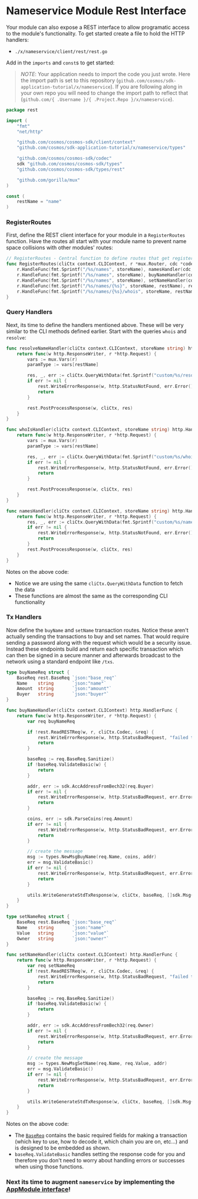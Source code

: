 # Nameservice Module Rest Interface

Your module can also expose a REST interface to allow programatic access to the module's functionality. To get started create a file to hold the HTTP handlers:

- `./x/nameservice/client/rest/rest.go`

Add in the `imports` and `const`s to get started:

> _*NOTE*_: Your application needs to import the code you just wrote. Here the import path is set to this repository (`github.com/cosmos/sdk-application-tutorial/x/nameservice`). If you are following along in your own repo you will need to change the import path to reflect that (`github.com/{ .Username }/{ .Project.Repo }/x/nameservice`).

```go
package rest

import (
	"fmt"
	"net/http"

	"github.com/cosmos/cosmos-sdk/client/context"
	"github.com/cosmos/sdk-application-tutorial/x/nameservice/types"

	"github.com/cosmos/cosmos-sdk/codec"
	sdk "github.com/cosmos/cosmos-sdk/types"
	"github.com/cosmos/cosmos-sdk/types/rest"

	"github.com/gorilla/mux"
)

const (
	restName = "name"
)
```

### RegisterRoutes

First, define the REST client interface for your module in a `RegisterRoutes` function. Have the routes all start with your module name to prevent name space collisions with other modules' routes:

```go
// RegisterRoutes - Central function to define routes that get registered by the main application
func RegisterRoutes(cliCtx context.CLIContext, r *mux.Router, cdc *codec.Codec, storeName string) {
	r.HandleFunc(fmt.Sprintf("/%s/names", storeName), namesHandler(cdc, cliCtx, storeName)).Methods("GET")
	r.HandleFunc(fmt.Sprintf("/%s/names", storeName), buyNameHandler(cdc, cliCtx)).Methods("POST")
	r.HandleFunc(fmt.Sprintf("/%s/names", storeName), setNameHandler(cdc, cliCtx)).Methods("PUT")
	r.HandleFunc(fmt.Sprintf("/%s/names/{%s}", storeName, restName), resolveNameHandler(cdc, cliCtx, storeName)).Methods("GET")
	r.HandleFunc(fmt.Sprintf("/%s/names/{%s}/whois", storeName, restName), whoIsHandler(cdc, cliCtx, storeName)).Methods("GET")
}
```

### Query Handlers

Next, its time to define the handlers mentioned above. These will be very similar to the CLI methods defined earlier. Start with the queries `whois` and `resolve`:

```go
func resolveNameHandler(cliCtx context.CLIContext, storeName string) http.HandlerFunc {
	return func(w http.ResponseWriter, r *http.Request) {
		vars := mux.Vars(r)
		paramType := vars[restName]

		res, _, err := cliCtx.QueryWithData(fmt.Sprintf("custom/%s/resolve/%s", storeName, paramType), nil)
		if err != nil {
			rest.WriteErrorResponse(w, http.StatusNotFound, err.Error())
			return
		}

		rest.PostProcessResponse(w, cliCtx, res)
	}
}

func whoIsHandler(cliCtx context.CLIContext, storeName string) http.HandlerFunc {
	return func(w http.ResponseWriter, r *http.Request) {
		vars := mux.Vars(r)
		paramType := vars[restName]

		res, _, err := cliCtx.QueryWithData(fmt.Sprintf("custom/%s/whois/%s", storeName, paramType), nil)
		if err != nil {
			rest.WriteErrorResponse(w, http.StatusNotFound, err.Error())
			return
		}

		rest.PostProcessResponse(w, cliCtx, res)
	}
}

func namesHandler(cliCtx context.CLIContext, storeName string) http.HandlerFunc {
	return func(w http.ResponseWriter, r *http.Request) {
		res, _, err := cliCtx.QueryWithData(fmt.Sprintf("custom/%s/names", storeName), nil)
		if err != nil {
			rest.WriteErrorResponse(w, http.StatusNotFound, err.Error())
			return
		}
		rest.PostProcessResponse(w, cliCtx, res)
	}
}
```

Notes on the above code:

- Notice we are using the same `cliCtx.QueryWithData` function to fetch the data
- These functions are almost the same as the corresponding CLI functionality

### Tx Handlers

Now define the `buyName` and `setName` transaction routes. Notice these aren't actually sending the transactions to buy and set names. That would require sending a password along with the request which would be a security issue. Instead these endpoints build and return each specific transaction which can then be signed in a secure manner and afterwards broadcast to the network using a standard endpoint like `/txs`.

```go
type buyNameReq struct {
	BaseReq rest.BaseReq `json:"base_req"`
	Name    string       `json:"name"`
	Amount  string       `json:"amount"`
	Buyer   string       `json:"buyer"`
}

func buyNameHandler(cliCtx context.CLIContext) http.HandlerFunc {
	return func(w http.ResponseWriter, r *http.Request) {
		var req buyNameReq

		if !rest.ReadRESTReq(w, r, cliCtx.Codec, &req) {
			rest.WriteErrorResponse(w, http.StatusBadRequest, "failed to parse request")
			return
		}

		baseReq := req.BaseReq.Sanitize()
		if !baseReq.ValidateBasic(w) {
			return
		}

		addr, err := sdk.AccAddressFromBech32(req.Buyer)
		if err != nil {
			rest.WriteErrorResponse(w, http.StatusBadRequest, err.Error())
			return
		}

		coins, err := sdk.ParseCoins(req.Amount)
		if err != nil {
			rest.WriteErrorResponse(w, http.StatusBadRequest, err.Error())
			return
		}

		// create the message
		msg := types.NewMsgBuyName(req.Name, coins, addr)
		err = msg.ValidateBasic()
		if err != nil {
			rest.WriteErrorResponse(w, http.StatusBadRequest, err.Error())
			return
		}

		utils.WriteGenerateStdTxResponse(w, cliCtx, baseReq, []sdk.Msg{msg})
	}
}

type setNameReq struct {
	BaseReq rest.BaseReq `json:"base_req"`
	Name    string       `json:"name"`
	Value   string       `json:"value"`
	Owner   string       `json:"owner"`
}

func setNameHandler(cliCtx context.CLIContext) http.HandlerFunc {
	return func(w http.ResponseWriter, r *http.Request) {
		var req setNameReq
		if !rest.ReadRESTReq(w, r, cliCtx.Codec, &req) {
			rest.WriteErrorResponse(w, http.StatusBadRequest, "failed to parse request")
			return
		}

		baseReq := req.BaseReq.Sanitize()
		if !baseReq.ValidateBasic(w) {
			return
		}

		addr, err := sdk.AccAddressFromBech32(req.Owner)
		if err != nil {
			rest.WriteErrorResponse(w, http.StatusBadRequest, err.Error())
			return
		}

		// create the message
		msg := types.NewMsgSetName(req.Name, req.Value, addr)
		err = msg.ValidateBasic()
		if err != nil {
			rest.WriteErrorResponse(w, http.StatusBadRequest, err.Error())
			return
		}

		utils.WriteGenerateStdTxResponse(w, cliCtx, baseReq, []sdk.Msg{msg})
	}
}
```

Notes on the above code:

- The [`BaseReq`](https://godoc.org/github.com/cosmos/cosmos-sdk/client/utils#BaseReq) contains the basic required fields for making a transaction (which key to use, how to decode it, which chain you are on, etc...) and is designed to be embedded as shown.
- `baseReq.ValidateBasic` handles setting the response code for you and therefore you don't need to worry about handling errors or successes when using those functions.

### Next its time to augment `nameservice` by implementing the [AppModule interface](./module.md)!
